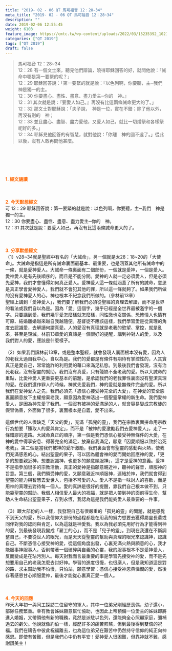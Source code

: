 ```yaml
---
title: "2019- 02 - 06 QT 馬可福音 12：28~34"
meta_title: "2019- 02 - 06 QT 馬可福音 12：28~34"
description: ""
date: 2019-02-06 12:55:45
weight: 6103
feature_image: https://cmtc.tw/wp-content/uploads/2022/03/15235392_10211799862337740_180693556567566654_o-1.webp
categories: ["QT 2019"]
tags: ["QT 2019"]
draft: false
---
```


<blockquote>馬可福音 12：28~34<br />
12：28 有一個文士來，聽見他們辯論，曉得耶穌回答的好，就問他說：「誡命中哪是第一要緊的呢？」<br />
12：29 耶穌回答說：「第一要緊的就是說：『以色列啊，你要聽，主─我們　神是獨一的主。<br />
12：30 你要盡心、盡性、盡意、盡力愛主─你的　神。』<br />
12：31 其次就是說：『要愛人如己。』再沒有比這兩條誡命更大的了。」<br />
12：32 那文士對耶穌說：「夫子說，　神是一位，實在不錯；除了他以外，再沒有別的　神；<br />
12：33 並且盡心、盡智、盡力愛他，又愛人如己，就比一切燔祭和各樣祭祀好的多。」<br />
12：34 耶穌見他回答的有智慧，就對他說：「你離　神的國不遠了。」從此以後，沒有人敢再問他甚麼。</blockquote><br />
&nbsp;<br />
<br />
&nbsp;<br />
<br />
<span style="color: #ff6600;"><strong>1. </strong><strong>經文誦讀</strong></span><br />
<br />
<span style="color: #ff6600;"><strong> </strong></span><br />
<br />
<span style="color: #ff6600;"><strong>2. 今天默想</strong><strong>經文<br />
</strong></span>可 12：29 耶穌回答說：第一要緊的就是說：以色列啊，你要聽，主─我們　神是獨一的主。<br />
12：30 你要盡心、盡性、盡意、盡力愛主─你的　神。<br />
12：31 其次就是說：要愛人如己。再沒有比這兩條誡命更大的了。<br />
<br />
&nbsp;<br />
<br />
<span style="color: #ff6600;"><strong>3. 分享默想經文<br />
</strong></span>（1）v28~34就是聖經中有名的「大誡命」，另一個就是太28：18~20的「大使命」。大誡命是指這是所有誡命裏面最基本、最重要，也是涵蓋其他所有誡命中的一條，就是愛神愛人。大誡命一條裏面有二個部份，一個就是愛神，一個是愛人。愛神愛人是有先後順序的，而且是不能分開。愛神的人就一定必須愛人，但是必須先愛神，我們才會懂得如何真正愛人。愛神愛人這一條就涵蓋了所有的誡命，意思是真正學會愛神愛人，我們就不會犯其他的罪，所以這一條就夠了。如果我們所做的沒有愛神愛人的心，神也根本不紀念我們所做的。（參林前13章）<br />
聖經上講到「愛神愛人」，我們要了解我們必須從聖經的真理去解讀，而不是世界的看法或我們自以為是。因為「愛」這個字，幾乎已經是全世界最被濫字的一個字。只要講到愛，我們幾乎愛怎麼樣就怎麼樣，同性戀也沒關係、恐怖情人也情有可原、結婚離婚越來越自我越隨便。基督徒不應該這樣，我們學習愛是從真理的角度去認識愛，去解讀何謂真愛。人的愛沒有真理就是老我的慾望、掌控，就是亂來，甚至是毀滅。林前13章愛的真諦是一個很好的提醒，講到神對人的愛，以及我們對人的愛，應該是什麼樣子。<br />
<br />
（2）如果我們讀林前13章，或是整本聖經，就會發現人裏面根本沒有愛，因為人的老我太過自我中心，自以為是。我們的愛都是有條件有期待有掌控性的，人其實真正是愛自己，常常詭詐的利用愛的藉口來滿足私慾。到最後我們會發現，沒有治死老我，沒有聖靈的幫助，我們沒有真愛，只有殘缺不全老我的愛。所以大誡命的重點，比愛神愛人更重要更基本的前題，是承認我們的老我罪性裏面沒有聖潔真理的愛。在我們還作罪人的時候，神就先愛我們，神的愛就是無條件完全的愛。所以我們在愛神愛人之先，我們必須先「憑信心接受神完全的大愛」，在神愛的安全感裏面願意放下主權捨棄老我，願意因為愛神活出一個聖靈掌權的新生命。我們愛神愛人，是因為神先愛了我們。一個沒有被神的愛滿足的人，就會容易變成宗教徒的假冒偽善，外面做了很多，裏面根本是自義，愛不出來。<br />
<br />
這個世代的人很缺乏「天父的愛」，充滿「孤兒的靈」，我們在宗教裏面拼命用宗教行為想要「賺取人的愛與肯定」，而不是「被神的愛激勵我們去愛神愛人」，走了一條錯謬的道路。大誡命真正的順序，第一個是我們憑信心接受神無條件的大愛，在神的愛中得享安息、得著完全的滿足，放棄自我滿足，願意「因愛順服以致於治死老我」。第二個是當我們被神的愛所激勵，我們裏面會有聖靈的感動與火熱，使我們充滿感恩的心，結出聖靈的果子，可以因為體會神的愛而開始回應神的愛，「更多的想要親近神，想要認識神，也更多的願意順服神」，這才是愛神的意義。愛神不是指參加很多的宗教活動，真正的愛神是指願意親近神，聽神的聲音，順服神的旨意。第三個，我們領受神的愛，又願意親近神順服神，連結於神，我們就會得到聖靈的能力與智慧去愛世人，包括不可愛的人。愛人不是指一味討人的喜歡，而是用神的真理去對待每一個人。愛的真諦是很好的提醒，靠我們自己根本做不到，只能靠聖靈的幫助。我個人相信愛人最大的祝福，就是把人帶到神的面前得生命，幫助人生命結出聖靈果子，存到永恆，我認為這是我們能夠愛人最重要的一件事。<br />
<br />
（3）跟大部份的人一樣，我發現自己有很嚴重的「孤兒的靈」的問題，就是感覺不到天父的愛，所以我信仰大部份的過程都是在用我的努力想要去獲得屬靈長輩或同伴對我的認同與肯定，以為這就是神愛我。我以為我必須先用好行為才能得到神的愛，到最後發現我變成「雇工的心」，而不是「兒子的靈」。到現在我還在不斷調整自己，不要從世人的眼光，而是天天從聖靈的幫助與真理的眼光來認識神，認識自己。不斷憑信心接受神的愛，從這個角度出發，心裏充滿火熱與願意的心，我才能服事神服事人，否則帶著一個破碎與自義的心靈，我的服事根本不是愛神愛人，反而變成是在玷污別人。每天對我而言最重要的事是學習先接受神的愛，而不是先想要用自己的老我怎麼去討好神。學習的進度很慢，也很磨人，但是我知道這是對的路，求主幫助我不怕慢，只怕站，願意學習：憑信心接受神恩典憐憫的愛，然後存著感恩甘心順服愛神，最後才能從心裏真正愛一個人。<br />
<br />
&nbsp;<br />
<br />
<span style="color: #ff6600;"><strong>4. 今天的回應<br />
</strong></span>昨天大年初一與同工探訪二位留守的軍人，其中一位弟兄剛經歷喪偶，幼子還小，部隊任務繁重。幸有教會姊妹願意幫忙協助，也因此上帝預備一位愛主的姊妹即將進入婚姻，又帶領他有新的職務，竟然是派駐以色列，還能夠全心照顧家庭，彌補過去的虧欠。他說就像約伯一樣，經歷許多的痛苦煎熬，但到最後得到雙倍的祝福。我們在禱告中彼此祝福離去，也為這位弟兄在艱苦中仍然持守信仰的純正向神感恩。即使有苦難，但是我們心中仍有平安！愛神愛人很困難，但靠神就不難，感謝讚美主！<br />
<br />
&nbsp;
        